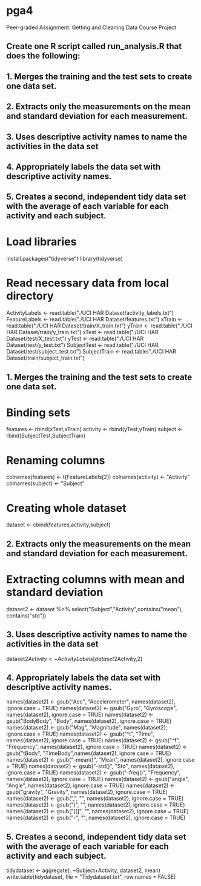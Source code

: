 # pga4
Peer-graded Assignment: Getting and Cleaning Data Course Project
## Create one R script called run_analysis.R that does the following:
## 1. Merges the training and the test sets to create one data set.
## 2. Extracts only the measurements on the mean and standard deviation for each measurement.
## 3. Uses descriptive activity names to name the activities in the data set
## 4. Appropriately labels the data set with descriptive activity names.
## 5. Creates a second, independent tidy data set with the average of each variable for each activity and each subject.


# Load libraries
install.packages("tidyverse")
library(tidyverse)

# Read necessary data from local directory
ActivityLabels <- read.table("./UCI HAR Dataset/activity_labels.txt")
FeatureLabels <- read.table("./UCI HAR Dataset/features.txt")
xTrain  <- read.table("./UCI HAR Dataset/train/X_train.txt")
yTrain  <- read.table("./UCI HAR Dataset/train/y_train.txt")
xTest   <- read.table("./UCI HAR Dataset/test/X_test.txt")
yTest   <- read.table("./UCI HAR Dataset/test/y_test.txt")
SubjectTest   <- read.table("./UCI HAR Dataset/test/subject_test.txt")
SubjectTrain  <- read.table("./UCI HAR Dataset/train/subject_train.txt")

## 1. Merges the training and the test sets to create one data set.
# Binding sets
features <- rbind(xTest,xTrain)
activity  <- rbind(yTest,yTrain)
subject <- rbind(SubjectTest,SubjectTrain)

# Renaming columns
colnames(features) <- t(FeatureLabels[2])
colnames(activity) <- "Activity"
colnames(subject) <- "Subject"

# Creating whole dataset
dataset <- cbind(features,activity,subject)

## 2. Extracts only the measurements on the mean and standard deviation for each measurement.
# Extracting columns with mean and standard deviation
dataset2 <- dataset %>% select("Subject","Activity",contains("mean"), contains("std"))

## 3. Uses descriptive activity names to name the activities in the data set
dataset2$Activity <- ActivityLabels[dataset2$Activity,2]


## 4. Appropriately labels the data set with descriptive activity names.
names(dataset2)  <-  gsub("Acc", "Accelerometer", names(dataset2), ignore.case = TRUE)
names(dataset2)  <-  gsub("Gyro", "Gyroscope", names(dataset2), ignore.case = TRUE)
names(dataset2)  <-  gsub("BodyBody", "Body", names(dataset2), ignore.case = TRUE)
names(dataset2)  <-  gsub("Mag", "Magnitude", names(dataset2), ignore.case = TRUE)
names(dataset2)  <-  gsub("^t", "Time", names(dataset2), ignore.case = TRUE)
names(dataset2)  <-  gsub("^f", "Frequency", names(dataset2), ignore.case = TRUE)
names(dataset2)  <-  gsub("tBody", "TimeBody",names(dataset2), ignore.case = TRUE)
names(dataset2)  <-  gsub("-mean()", "Mean", names(dataset2), ignore.case = TRUE)
names(dataset2)  <-  gsub("-std()", "Std", names(dataset2), ignore.case = TRUE)
names(dataset2)  <-  gsub("-freq()", "Frequency", names(dataset2), ignore.case = TRUE)
names(dataset2)  <-  gsub("angle", "Angle", names(dataset2), ignore.case = TRUE)
names(dataset2)  <-  gsub("gravity", "Gravity", names(dataset2), ignore.case = TRUE)
names(dataset2)  <-  gsub(",", "", names(dataset2), ignore.case = TRUE)
names(dataset2)  <-  gsub(")", "", names(dataset2), ignore.case = TRUE)
names(dataset2)  <-  gsub("[(]", "", names(dataset2), ignore.case = TRUE)
names(dataset2)  <-  gsub("-", "", names(dataset2), ignore.case = TRUE)

## 5. Creates a second, independent tidy data set with the average of each variable for each activity and each subject.
tidydataset <- aggregate(. ~Subject+Activity, dataset2, mean)
write.table(tidydataset, file = "Tidydataset.txt", row.names = FALSE)
